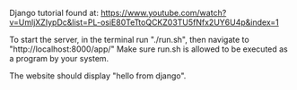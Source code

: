 Django tutorial found at:
https://www.youtube.com/watch?v=UmljXZIypDc&list=PL-osiE80TeTtoQCKZ03TU5fNfx2UY6U4p&index=1

To start the server, in the terminal run "./run.sh", then navigate to "http://localhost:8000/app/" Make sure run.sh is allowed to be executed as a program by your system.

The website should display "hello from django".